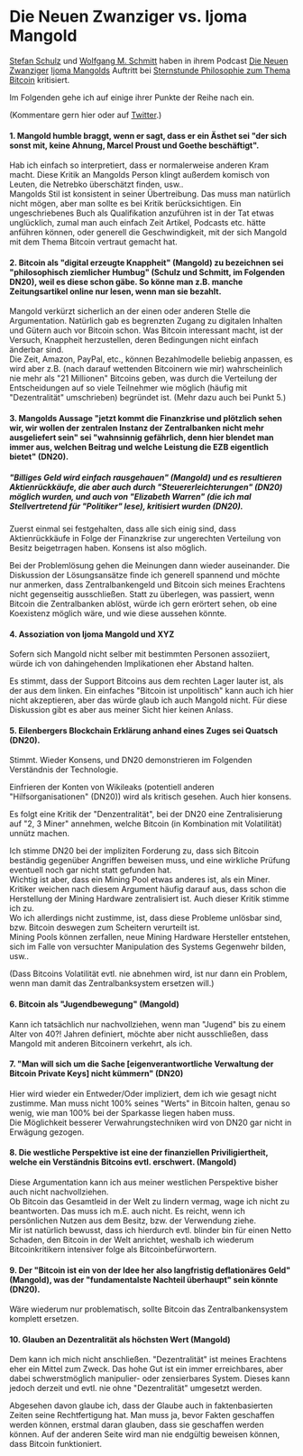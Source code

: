 # Die Neuen Zwanziger vs. Ijoma Mangold

[Stefan Schulz](https://twitter.com/friiyo) und [Wolfgang M. Schmitt](https://twitter.com/SchmittJunior) haben in ihrem Podcast [Die Neuen Zwanziger](https://neuezwanziger.de/2022/02/krieg-geld-macht-chips-act-bitcoin-wohnen-afrika/) [Ijoma Mangolds](https://twitter.com/IjomaMangold) Auftritt bei [Sternstunde Philosophie zum Thema Bitcoin](https://www.srf.ch/play/tv/sternstunde-philosophie/video/bitcoin---eine-neue-weltordnung?urn=urn:srf:video:23e0942f-45a7-4864-85fb-912e075f07ec) kritisiert.

Im Folgenden gehe ich auf einige ihrer Punkte der Reihe nach ein.

(Kommentare gern hier oder auf [Twitter](https://twitter.com/BitcoinUndScifi).)

#### 1. Mangold humble braggt, wenn er sagt, dass er ein Ästhet sei "der sich sonst mit, keine Ahnung, Marcel Proust und Goethe beschäftigt".

Hab ich einfach so interpretiert, dass er normalerweise anderen Kram macht. Diese Kritik an Mangolds Person klingt außerdem komisch von Leuten, die Netrebko überschätzt finden, usw..  
Mangolds Stil ist konsistent in seiner Übertreibung. Das muss man natürlich nicht mögen, aber man sollte es bei Kritik berücksichtigen.
Ein ungeschriebenes Buch als Qualifikation anzuführen ist in der Tat etwas unglücklich, zumal man auch einfach Zeit Artikel, Podcasts etc. hätte anführen können, oder generell die Geschwindigkeit, mit der sich Mangold mit dem Thema Bitcoin vertraut gemacht hat.

#### 2. Bitcoin als "digital erzeugte Knappheit" (Mangold) zu bezeichnen sei "philosophisch ziemlicher Humbug" (Schulz und Schmitt, im Folgenden DN20), weil es diese schon gäbe. So könne man z.B. manche Zeitungsartikel online nur lesen, wenn man sie bezahlt.

Mangold verkürzt sicherlich an der einen oder anderen Stelle die Argumentation. Natürlich gab es begrenzten Zugang zu digitalen Inhalten und Gütern auch vor Bitcoin schon. Was Bitcoin interessant macht, ist der Versuch, Knappheit herzustellen, deren Bedingungen nicht einfach änderbar sind.  
Die Zeit, Amazon, PayPal, etc., können Bezahlmodelle beliebig anpassen, es wird aber z.B. (nach darauf wettenden Bitcoinern wie mir) wahrscheinlich nie mehr als "21 Millionen" Bitcoins geben, was durch die Verteilung der Entscheidungen auf so viele Teilnehmer wie möglich (häufig mit "Dezentralität" umschrieben) begründet ist. (Mehr dazu auch bei Punkt 5.)

#### 3. Mangolds Aussage "jetzt kommt die Finanzkrise und plötzlich sehen wir, wir wollen der zentralen Instanz der Zentralbanken nicht mehr ausgeliefert sein" sei "wahnsinnig gefährlich, denn hier blendet man immer aus, welchen Beitrag und welche Leistung die EZB eigentlich bietet" (DN20).
##### "Billiges Geld wird einfach rausgehauen" (Mangold) und es resultieren Aktienrückkäufe, die aber auch durch "Steuererleichterungen" (DN20) möglich wurden, und auch von "Elizabeth Warren" (die ich mal Stellvertretend für "Politiker" lese), kritisiert wurden (DN20).

Zuerst einmal sei festgehalten, dass alle sich einig sind, dass Aktienrückkäufe in Folge der Finanzkrise zur ungerechten Verteilung von Besitz beigetrragen haben. Konsens ist also möglich.

Bei der Problemlösung gehen die Meinungen dann wieder auseinander. Die Diskussion der Lösungsansätze finde ich generell spannend und möchte nur anmerken, dass Zentralbankengeld und Bitcoin sich meines Erachtens nicht gegenseitig ausschließen.
Statt zu überlegen, was passiert, wenn Bitcoin die Zentralbanken ablöst, würde ich gern erörtert sehen, ob eine Koexistenz möglich wäre, und wie diese aussehen könnte.

#### 4. Assoziation von Ijoma Mangold und XYZ

Sofern sich Mangold nicht selber mit bestimmten Personen assoziiert, würde ich von dahingehenden Implikationen eher Abstand halten.

Es stimmt, dass der Support Bitcoins aus dem rechten Lager lauter ist, als der aus dem linken. Ein einfaches "Bitcoin ist unpolitisch" kann auch ich hier nicht akzeptieren, aber das würde glaub ich auch Mangold nicht. Für diese Diskussion gibt es aber aus meiner Sicht hier keinen Anlass.

#### 5. Eilenbergers Blockchain Erklärung anhand eines Zuges sei Quatsch (DN20).

Stimmt. Wieder Konsens, und DN20 demonstrieren im Folgenden Verständnis der Technologie.

Einfrieren der Konten von Wikileaks (potentiell anderen "Hilfsorganisationen" (DN20)) wird als kritisch gesehen. Auch hier konsens.

Es folgt eine Kritik der "Denzentralität", bei der DN20 eine Zentralisierung auf "2, 3 Miner" annehmen, welche Bitcoin (in Kombination mit Volatilität) unnütz machen.

Ich stimme DN20 bei der impliziten Forderung zu, dass sich Bitcoin beständig gegenüber Angriffen beweisen muss, und eine wirkliche Prüfung eventuell noch gar nicht statt gefunden hat.  
Wichtig ist aber, dass ein Mining Pool etwas anderes ist, als ein Miner.  
Kritiker weichen nach diesem Argument häufig darauf aus, dass schon die Herstellung der Mining Hardware zentralisiert ist.
Auch dieser Kritik stimme ich zu.  
Wo ich allerdings nicht zustimme, ist, dass diese Probleme unlösbar sind, bzw. Bitcoin deswegen zum Scheitern verurteilt ist.  
Mining Pools können zerfallen, neue Mining Hardware Hersteller entstehen, sich im Falle von versuchter Manipulation des Systems Gegenwehr bilden, usw..

(Dass Bitcoins Volatilität evtl. nie abnehmen wird, ist nur dann ein Problem, wenn man damit das Zentralbanksystem ersetzen will.)

#### 6. Bitcoin als "Jugendbewegung" (Mangold)

Kann ich tatsächlich nur nachvollziehen, wenn man "Jugend" bis zu einem Alter von 40?! Jahren definiert, möchte aber nicht ausschließen, dass Mangold mit anderen Bitcoinern verkehrt, als ich.

#### 7. "Man will sich um die Sache [eigenverantwortliche Verwaltung der Bitcoin Private Keys] nicht kümmern" (DN20)

Hier wird wieder ein Entweder/Oder impliziert, dem ich wie gesagt nicht zustimme. Man muss nicht 100% seines "Werts" in Bitcoin halten, genau so wenig, wie man 100% bei der Sparkasse liegen haben muss.  
Die Möglichkeit besserer Verwahrungstechniken wird von DN20 gar nicht in Erwägung gezogen.

#### 8. Die westliche Perspektive ist eine der finanziellen Priviligiertheit, welche ein Verständnis Bitcoins evtl. erschwert. (Mangold)

Diese Argumentation kann ich aus meiner westlichen Perspektive bisher auch nicht nachvollziehen.  
Ob Bitcoin das Gesamtleid in der Welt zu lindern vermag, wage ich nicht zu beantworten. Das muss ich m.E. auch nicht. Es reicht, wenn ich persönlichen Nutzen aus dem Besitz, bzw. der Verwendung ziehe.  
Mir ist natürlich bewusst, dass ich hierdurch evtl. blinder bin für einen Netto Schaden, den Bitcoin in der Welt anrichtet, weshalb ich wiederum Bitcoinkritikern intensiver folge als Bitcoinbefürwortern.

#### 9. Der "Bitcoin ist ein von der Idee her also langfristig deflationäres Geld" (Mangold), was der "fundamentalste Nachteil überhaupt" sein könnte (DN20).

Wäre wiederum nur problematisch, sollte Bitcoin das Zentralbankensystem komplett ersetzen.

#### 10. Glauben an Dezentralität als höchsten Wert (Mangold)

Dem kann ich mich nicht anschließen. "Dezentralität" ist meines Erachtens eher ein Mittel zum Zweck. Das hohe Gut ist ein immer erreichbares, aber dabei schwerstmöglich manipulier- oder zensierbares System. Dieses kann jedoch derzeit und evtl. nie ohne "Dezentralität" umgesetzt werden.

Abgesehen davon glaube ich, dass der Glaube auch in faktenbasierten Zeiten seine Rechtfertigung hat. Man muss ja, bevor Fakten geschaffen werden können, erstmal daran glauben, dass sie geschaffen werden können. Auf der anderen Seite wird man nie endgültig beweisen können, dass Bitcoin funktioniert.
